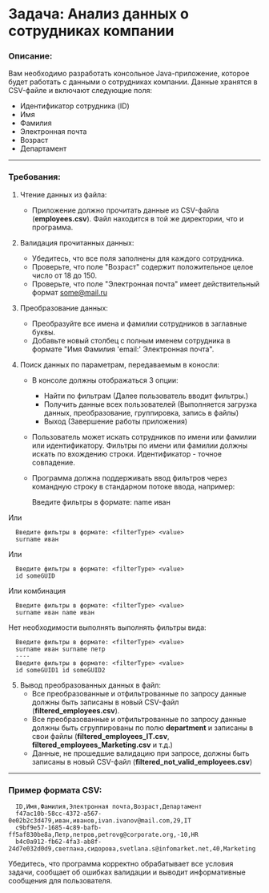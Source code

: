 # Задача: Анализ данных о сотрудниках компании

### Описание:

Вам необходимо разработать консольное Java-приложение, которое будет работать с данными о сотрудниках компании. Данные хранятся в CSV-файле и включают следующие поля:

- Идентификатор сотрудника (ID)
- Имя
- Фамилия
- Электронная почта
- Возраст
- Департамент

---

### Требования:

1. Чтение данных из файла:
    - Приложение должно прочитать данные из CSV-файла (__employees.csv__). Файл находится в той же директории, что и программа.

2. Валидация прочитанных данных:
    - Убедитесь, что все поля заполнены для каждого сотрудника.
    - Проверьте, что поле "Возраст" содержит положительное целое число от 18 до 150.
    - Проверьте, что поле "Электронная почта" имеет действительный формат some@mail.ru

3. Преобразование данных:
    - Преобразуйте все имена и фамилии сотрудников в заглавные буквы.
    - Добавьте новый столбец с полным именем сотрудника в формате "Имя Фамилия 'email:' Электронная почта".

4. Поиск данных по параметрам, передаваемым в коносли:
    - В консоле должны отображаться 3 опции:
      - Найти по фильтрам (Далее пользователь вводит фильтры.)
      - Получить данные всех пользователей (Выполняется загрузка данных, преобразование, группировка, запись в файлы)
      - Выход (Завершение работы приложения)
    - Пользователь может искать сотрудников по имени или фамилии или идентификатору. Фильтры по имени или фамилии должны искать по вхождению строки. Идентификатор - точное совпадение.
    - Программа должна поддерживать ввод фильтров через командную строку в стандарном потоке ввода, например:


      Введите фильтры в формате: <filterType> <value>
      name иван

Или

      Введите фильтры в формате: <filterType> <value>
      surname иван

Или

      Введите фильтры в формате: <filterType> <value>
      id someGUID

Или комбинация

      Введите фильтры в формате: <filterType> <value>
      surname иван name иван

Нет необходимости выполнять выполнять фильтры вида:

      Введите фильтры в формате: <filterType> <value>
      surname иван surname петр
      ----
      Введите фильтры в формате: <filterType> <value>
      id someGUID1 id someGUID2



5. Вывод преобразованных данных в файл:
    - Все преобразованные и отфильтрованные по запросу данные должны быть записаны в новый CSV-файл (__filtered_employees.csv__).
    - Все преобразованные и отфильтрованные по запросу данные должны быть сгруппированы по полю __department__ и записаны в свои файлы (__filtered_employees_IT.csv__, __filtered_employees_Marketing.csv__ и т.д.)
    - Данные, не прошедшие валидацию при запросе, должны быть записаны в новый CSV-файл (__filtered_not_valid_employees.csv__)

---

### Пример формата CSV:

      ID,Имя,Фамилия,Электронная почта,Возраст,Департамент
      f47ac10b-58cc-4372-a567-0e02b2c3d479,иван,иванов,ivan.ivanov@mail.com,29,IT
      c9bf9e57-1685-4c89-bafb-ff5af830be8a,Петр,петров,petrovg@corporate.org,-10,HR
      b4c0a912-fb62-4fa3-ab8f-24d7e032d0d9,светлана,сидорова,svetlana.s@infomarket.net,40,Marketing


Убедитесь, что программа корректно обрабатывает все условия задачи, сообщает об ошибках валидации и выводит информативные сообщения для пользователя.
